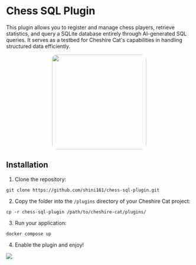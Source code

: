 # Chess SQL Plugin

This plugin allows you to register and manage chess players, retrieve statistics, and query a SQLite database entirely through AI-generated SQL queries. It serves as a testbed for Cheshire Cat's capabilities in handling structured data efficiently.

<p align="center">
  <img src="https://raw.githubusercontent.com/shini161/chess-sql-plugin/3e074e53405e20afb973fb85099c14ce257297fa/assets/thumb.webp" 
       style="height: 256px; width: auto; border-radius: 5%;">
</p>

## Installation

1. Clone the repository:
```Shell
git clone https://github.com/shini161/chess-sql-plugin.git
```

2. Copy the folder into the `/plugins` directory of your Cheshire Cat project:
```Shell
cp -r chess-sql-plugin /path/to/cheshire-cat/plugins/
```

3. Run your application:
```Shell
docker compose up
```

4. Enable the plugin and enjoy!
<img src="https://raw.githubusercontent.com/shini161/chess-sql-plugin/3e074e53405e20afb973fb85099c14ce257297fa/assets/enable_plugin_screen.png">

